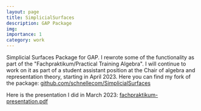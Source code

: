 ```yaml
---
layout: page
title: SimplicialSurfaces
description: GAP Package
img: 
importance: 1
category: work
---
```


Simplicial Surfaces Package for GAP. I rewrote some of the functionality as part of the "Fachpraktikum/Practical Training Algebra". I will continue to work on it as part of a student assistant position at the Chair of algebra and representation theory, starting in April 2023.
Here you can find my fork of the package:
<a href="https://github.com/schnellecom/SimplicialSurfaces">github.com/schnellecom/SimplicialSurfaces</a>

Here is the presentation I did in March 2023:
<a href="/assets/pdf/fachpraktikum-presentation.pdf" target=”_blank”>fachpraktikum-presentation.pdf</a>
